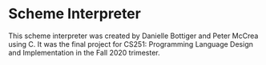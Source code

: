 # Scheme Interpreter
This scheme interpreter was created by Danielle Bottiger and Peter McCrea using C. It was the final project for CS251: Programming Language Design and Implementation in the Fall 2020 trimester. 